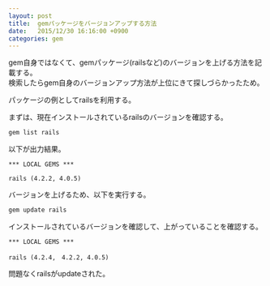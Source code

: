 ```yaml
---
layout: post
title:  gemパッケージをバージョンアップする方法
date:   2015/12/30 16:16:00 +0900
categories: gem
---
```


gem自身ではなくて、gemパッケージ(railsなど)のバージョンを上げる方法を記載する。  
検索したらgem自身のバージョンアップ方法が上位にきて探しづらかったため。

パッケージの例としてrailsを利用する。

まずは、現在インストールされているrailsのバージョンを確認する。
```bash
gem list rails
```

以下が出力結果。
```
*** LOCAL GEMS ***

rails (4.2.2, 4.0.5)
```

バージョンを上げるため、以下を実行する。
```bash
gem update rails
```

インストールされているバージョンを確認して、上がっていることを確認する。
```
*** LOCAL GEMS ***

rails (4.2.4,　4.2.2, 4.0.5)
```

問題なくrailsがupdateされた。
